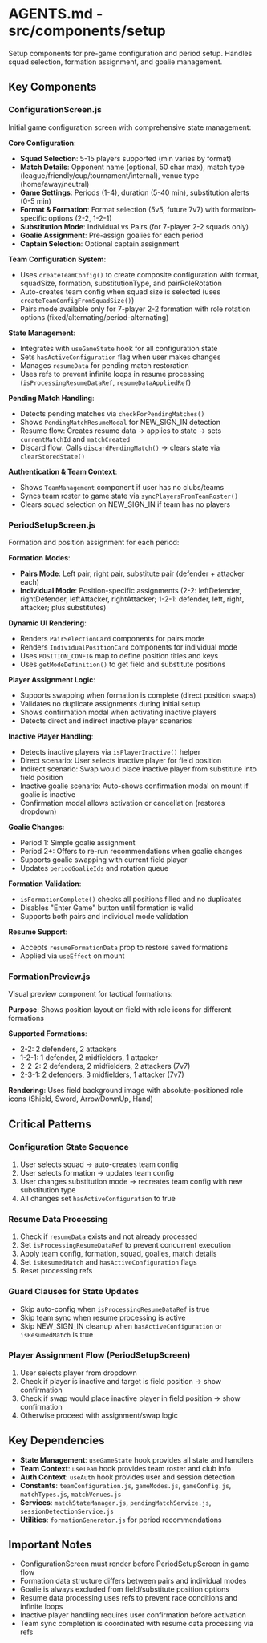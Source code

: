 # AGENTS.md - src/components/setup

Setup components for pre-game configuration and period setup. Handles squad selection, formation assignment, and goalie management.

## Key Components

### ConfigurationScreen.js
Initial game configuration screen with comprehensive state management:

**Core Configuration**:
- **Squad Selection**: 5-15 players supported (min varies by format)
- **Match Details**: Opponent name (optional, 50 char max), match type (league/friendly/cup/tournament/internal), venue type (home/away/neutral)
- **Game Settings**: Periods (1-4), duration (5-40 min), substitution alerts (0-5 min)
- **Format & Formation**: Format selection (5v5, future 7v7) with formation-specific options (2-2, 1-2-1)
- **Substitution Mode**: Individual vs Pairs (for 7-player 2-2 squads only)
- **Goalie Assignment**: Pre-assign goalies for each period
- **Captain Selection**: Optional captain assignment

**Team Configuration System**:
- Uses `createTeamConfig()` to create composite configuration with format, squadSize, formation, substitutionType, and pairRoleRotation
- Auto-creates team config when squad size is selected (uses `createTeamConfigFromSquadSize()`)
- Pairs mode available only for 7-player 2-2 formation with role rotation options (fixed/alternating/period-alternating)

**State Management**:
- Integrates with `useGameState` hook for all configuration state
- Sets `hasActiveConfiguration` flag when user makes changes
- Manages `resumeData` for pending match restoration
- Uses refs to prevent infinite loops in resume processing (`isProcessingResumeDataRef`, `resumeDataAppliedRef`)

**Pending Match Handling**:
- Detects pending matches via `checkForPendingMatches()`
- Shows `PendingMatchResumeModal` for NEW_SIGN_IN detection
- Resume flow: Creates resume data → applies to state → sets `currentMatchId` and `matchCreated`
- Discard flow: Calls `discardPendingMatch()` → clears state via `clearStoredState()`

**Authentication & Team Context**:
- Shows `TeamManagement` component if user has no clubs/teams
- Syncs team roster to game state via `syncPlayersFromTeamRoster()`
- Clears squad selection on NEW_SIGN_IN if team has no players

### PeriodSetupScreen.js
Formation and position assignment for each period:

**Formation Modes**:
- **Pairs Mode**: Left pair, right pair, substitute pair (defender + attacker each)
- **Individual Mode**: Position-specific assignments (2-2: leftDefender, rightDefender, leftAttacker, rightAttacker; 1-2-1: defender, left, right, attacker; plus substitutes)

**Dynamic UI Rendering**:
- Renders `PairSelectionCard` components for pairs mode
- Renders `IndividualPositionCard` components for individual mode
- Uses `POSITION_CONFIG` map to define position titles and keys
- Uses `getModeDefinition()` to get field and substitute positions

**Player Assignment Logic**:
- Supports swapping when formation is complete (direct position swaps)
- Validates no duplicate assignments during initial setup
- Shows confirmation modal when activating inactive players
- Detects direct and indirect inactive player scenarios

**Inactive Player Handling**:
- Detects inactive players via `isPlayerInactive()` helper
- Direct scenario: User selects inactive player for field position
- Indirect scenario: Swap would place inactive player from substitute into field position
- Inactive goalie scenario: Auto-shows confirmation modal on mount if goalie is inactive
- Confirmation modal allows activation or cancellation (restores dropdown)

**Goalie Changes**:
- Period 1: Simple goalie assignment
- Period 2+: Offers to re-run recommendations when goalie changes
- Supports goalie swapping with current field player
- Updates `periodGoalieIds` and rotation queue

**Formation Validation**:
- `isFormationComplete()` checks all positions filled and no duplicates
- Disables "Enter Game" button until formation is valid
- Supports both pairs and individual mode validation

**Resume Support**:
- Accepts `resumeFormationData` prop to restore saved formations
- Applied via `useEffect` on mount

### FormationPreview.js
Visual preview component for tactical formations:

**Purpose**: Shows position layout on field with role icons for different formations

**Supported Formations**:
- 2-2: 2 defenders, 2 attackers
- 1-2-1: 1 defender, 2 midfielders, 1 attacker
- 2-2-2: 2 defenders, 2 midfielders, 2 attackers (7v7)
- 2-3-1: 2 defenders, 3 midfielders, 1 attacker (7v7)

**Rendering**: Uses field background image with absolute-positioned role icons (Shield, Sword, ArrowDownUp, Hand)

## Critical Patterns

### Configuration State Sequence
1. User selects squad → auto-creates team config
2. User selects formation → updates team config
3. User changes substitution mode → recreates team config with new substitution type
4. All changes set `hasActiveConfiguration` to true

### Resume Data Processing
1. Check if `resumeData` exists and not already processed
2. Set `isProcessingResumeDataRef` to prevent concurrent execution
3. Apply team config, formation, squad, goalies, match details
4. Set `isResumedMatch` and `hasActiveConfiguration` flags
5. Reset processing refs

### Guard Clauses for State Updates
- Skip auto-config when `isProcessingResumeDataRef` is true
- Skip team sync when resume processing is active
- Skip NEW_SIGN_IN cleanup when `hasActiveConfiguration` or `isResumedMatch` is true

### Player Assignment Flow (PeriodSetupScreen)
1. User selects player from dropdown
2. Check if player is inactive and target is field position → show confirmation
3. Check if swap would place inactive player in field position → show confirmation
4. Otherwise proceed with assignment/swap logic

## Key Dependencies

- **State Management**: `useGameState` hook provides all state and handlers
- **Team Context**: `useTeam` hook provides team roster and club info
- **Auth Context**: `useAuth` hook provides user and session detection
- **Constants**: `teamConfiguration.js`, `gameModes.js`, `gameConfig.js`, `matchTypes.js`, `matchVenues.js`
- **Services**: `matchStateManager.js`, `pendingMatchService.js`, `sessionDetectionService.js`
- **Utilities**: `formationGenerator.js` for period recommendations

## Important Notes

- ConfigurationScreen must render before PeriodSetupScreen in game flow
- Formation data structure differs between pairs and individual modes
- Goalie is always excluded from field/substitute position options
- Resume data processing uses refs to prevent race conditions and infinite loops
- Inactive player handling requires user confirmation before activation
- Team sync completion is coordinated with resume data processing via refs